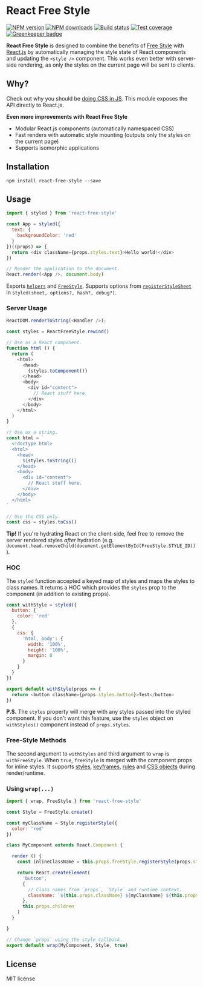 # React Free Style

[![NPM version][npm-image]][npm-url]
[![NPM downloads][downloads-image]][downloads-url]
[![Build status][travis-image]][travis-url]
[![Test coverage][coveralls-image]][coveralls-url]
[![Greenkeeper badge](https://badges.greenkeeper.io/blakeembrey/react-free-style.svg)](https://greenkeeper.io/)

**React Free Style** is designed to combine the benefits of [Free Style](https://github.com/blakeembrey/free-style) with [React.js](https://github.com/facebook/react) by automatically managing the style state of React components and updating the `<style />` component. This works even better with server-side rendering, as only the styles on the current page will be sent to clients.

## Why?

Check out why you should be [doing CSS in JS](https://github.com/blakeembrey/free-style#why). This module exposes the API directly to React.js.

**Even more improvements with React Free Style**

* Modular React.js components (automatically namespaced CSS)
* Fast renders with automatic style mounting (outputs only the styles on the current page)
* Supports isomorphic applications

## Installation

```
npm install react-free-style --save
```

## Usage

```js
import { styled } from 'react-free-style'

const App = styled({
  text: {
    backgroundColor: 'red'
  }
})((props) => {
  return <div className={props.styles.text}>Hello world!</div>
})

// Render the application to the document.
React.render(<App />, document.body)
```

Exports [`helpers`](https://github.com/blakeembrey/style-helper) and [`FreeStyle`](https://github.com/blakeembrey/free-style). Supports options from [`registerStyleSheet`](https://github.com/blakeembrey/style-helper#register-style-sheet) in `styled(sheet, options?, hash?, debug?)`.

### Server Usage

```js
ReactDOM.renderToString(<Handler />);

const styles = ReactFreeStyle.rewind()

// Use as a React component.
function html () {
  return (
    <html>
      <head>
        {styles.toComponent()}
      </head>
      <body>
        <div id="content">
          // React stuff here.
        </div>
      </body>
    </html>
  )
}

// Use as a string.
const html = `
  <!doctype html>
  <html>
    <head>
      ${styles.toString()}
    </head>
    <body>
      <div id="content">
        // React stuff here.
      </div>
    </body>
  </html>
`

// Use the CSS only.
const css = styles.toCss()
```

**Tip!** If you're hydrating React on the client-side, feel free to remove the server rendered styles _after_ hydration (e.g. `document.head.removeChild(document.getElementById(FreeStyle.STYLE_ID))`).

### HOC

The `styled` function accepted a keyed map of styles and maps the styles to class names. It returns a HOC which provides the `styles` prop to the component (in addition to existing props).

```js
const withStyle = styled({
  button: {
    color: 'red'
  },
  {
    css: {
      'html, body': {
        width: '100%',
        height: '100%',
        margin: 0
      }
    }
  }
})

export default withStyle(props => {
  return <button className={props.styles.button}>Test</button>
})
```

**P.S.** The `styles` property will merge with any styles passed into the styled component. If you don't want this feature, use the `styles` object on `withStyles()` component instead of `props.styles`.

### Free-Style Methods

The second argument to `withStyles` and third argument to `wrap` is `withFreeStyle`. When `true`, `freeStyle` is merged with the component props for inline styles. It supports [styles](https://github.com/blakeembrey/free-style#styles), [keyframes](https://github.com/blakeembrey/free-style#keyframes), [rules](https://github.com/blakeembrey/free-style#rules) and [CSS objects](https://github.com/blakeembrey/free-style#css-object) during render/runtime.

### Using `wrap(...)`

```js
import { wrap, FreeStyle } from 'react-free-style'

const Style = FreeStyle.create()

const myClassName = Style.registerStyle({
  color: 'red'
})

class MyComponent extends React.Component {

  render () {
    const inlineClassName = this.props.freeStyle.registerStyle(props.style)

    return React.createElement(
      'button',
      {
        // Class names from `props`, `Style` and runtime context.
        className: `${this.props.className} ${myClassName} ${this.props.inlineClassName}`
      },
      this.props.children
    )
  }

}

// Change `props` using the style callback.
export default wrap(MyComponent, Style, true)
```

## License

MIT license

[npm-image]: https://img.shields.io/npm/v/react-free-style.svg?style=flat
[npm-url]: https://npmjs.org/package/react-free-style
[downloads-image]: https://img.shields.io/npm/dm/react-free-style.svg?style=flat
[downloads-url]: https://npmjs.org/package/react-free-style
[travis-image]: https://img.shields.io/travis/blakeembrey/react-free-style.svg?style=flat
[travis-url]: https://travis-ci.org/blakeembrey/react-free-style
[coveralls-image]: https://img.shields.io/coveralls/blakeembrey/react-free-style.svg?style=flat
[coveralls-url]: https://coveralls.io/r/blakeembrey/react-free-style?branch=master
